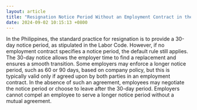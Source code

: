 ```yaml
---
layout: article
title: "Resignation Notice Period Without an Employment Contract in the Philippines"
date: 2024-09-02 10:15:13 +0800
---
```


<p>In the Philippines, the standard practice for resignation is to provide a 30-day notice period, as stipulated in the Labor Code. However, if no employment contract specifies a notice period, the default rule still applies. The 30-day notice allows the employer time to find a replacement and ensures a smooth transition. Some employers may enforce a longer notice period, such as 60 or 90 days, based on company policy, but this is typically valid only if agreed upon by both parties in an employment contract. In the absence of such an agreement, employees may negotiate the notice period or choose to leave after the 30-day period. Employers cannot compel an employee to serve a longer notice period without a mutual agreement.</p>